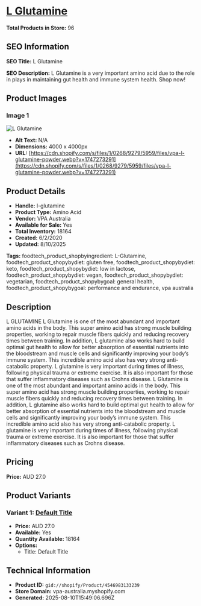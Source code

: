 # [L Glutamine](https://vpa-australia.myshopify.com/products/l-glutamine)

**Total Products in Store:** 96

## SEO Information

**SEO Title:** L Glutamine

**SEO Description:** L Glutamine is a very important amino acid due to the role in plays in maintaining gut health and immune system health. Shop now!

## Product Images

### Image 1
![L Glutamine](https://cdn.shopify.com/s/files/1/0268/9279/5959/files/vpa-l-glutamine-powder.webp?v=1747273291)

- **Alt Text:** N/A
- **Dimensions:** 4000 x 4000px
- **URL:** [https://cdn.shopify.com/s/files/1/0268/9279/5959/files/vpa-l-glutamine-powder.webp?v=1747273291](https://cdn.shopify.com/s/files/1/0268/9279/5959/files/vpa-l-glutamine-powder.webp?v=1747273291)

## Product Details

- **Handle:** l-glutamine
- **Product Type:** Amino Acid
- **Vendor:** VPA Australia
- **Available for Sale:** Yes
- **Total Inventory:** 18164
- **Created:** 6/2/2020
- **Updated:** 8/10/2025

**Tags:** foodtech_product_shopbyingredient: L-Glutamine, foodtech_product_shopybydiet: gluten free, foodtech_product_shopybydiet: keto, foodtech_product_shopybydiet: low in lactose, foodtech_product_shopybydiet: vegan, foodtech_product_shopybydiet: vegetarian, foodtech_product_shopybygoal: general health, foodtech_product_shopybygoal: performance and endurance, vpa australia

## Description

L GLUTAMINE L Glutamine is one of the most abundant and important amino acids in the body. This super amino acid has strong muscle building properties, working to repair muscle fibers quickly and reducing recovery times between training. In addition, L glutamine also works hard to build optimal gut health to allow for better absorption of essential nutrients into the bloodstream and muscle cells and significantly improving your body’s immune system. This incredible amino acid also has very strong anti-catabolic property. L glutamine is very important during times of illness, following physical trauma or extreme exercise. It is also important for those that suffer inflammatory diseases such as Crohns disease. L Glutamine is one of the most abundant and important amino acids in the body. This super amino acid has strong muscle building properties, working to repair muscle fibers quickly and reducing recovery times between training. In addition, L glutamine also works hard to build optimal gut health to allow for better absorption of essential nutrients into the bloodstream and muscle cells and significantly improving your body’s immune system. This incredible amino acid also has very strong anti-catabolic property. L glutamine is very important during times of illness, following physical trauma or extreme exercise. It is also important for those that suffer inflammatory diseases such as Crohns disease.

## Pricing

**Price:** AUD 27.0

## Product Variants

### Variant 1: [Default Title](https://vpa-australia.myshopify.com/products/l-glutamine)

- **Price:** AUD 27.0
- **Available:** Yes
- **Quantity Available:** 18164
- **Options:**
  - Title: Default Title

## Technical Information

- **Product ID:** `gid://shopify/Product/4546983133239`
- **Store Domain:** vpa-australia.myshopify.com
- **Generated:** 2025-08-10T15:49:06.696Z

